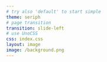 ```yaml
---
# try also 'default' to start simple
theme: seriph
# page transition
transition: slide-left
# use UnoCSS
css: index.css
layout: image
image: /background.png
---
```


<Header
  title="月ごとの売上を取得しよう"
/>


<div class="main">
  <div class="talk">
    <Talk
      from="wanko"
      text="まずは現状の売上がどうなっているのか気になるので、月ごとの売上を確認したいです。" />
    <Talk
      from="hitsuji"
      text="クエリを書き始める前に、クエリの設計について書いた記事があるから、読んでおこう。この設計の考え方に沿って進めてみるのじゃ。" />
    <Talk
      from="wanko"
      text="わかりました！" />
  </div>
</div>